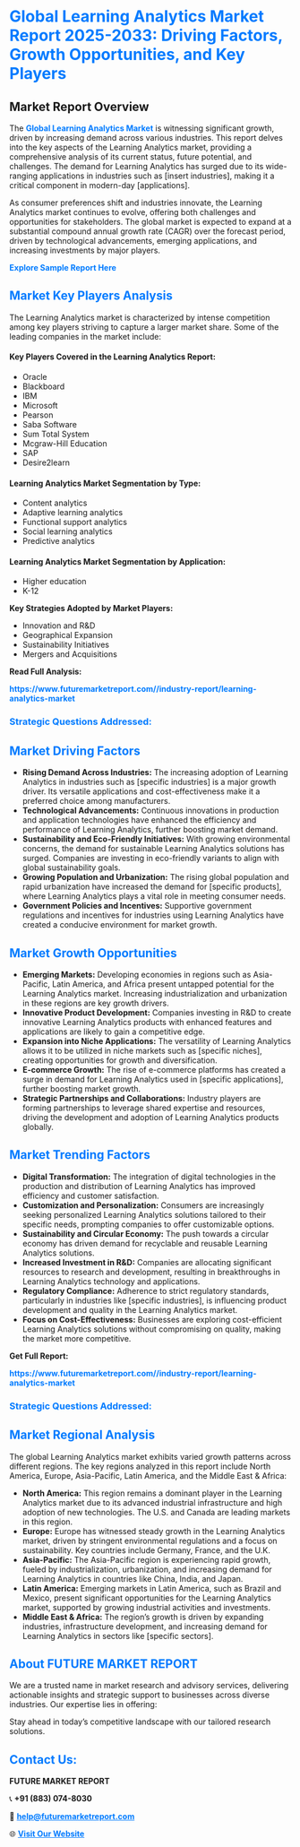 <h1 style="color: #007BFF;">Global Learning Analytics Market Report 2025-2033: Driving Factors, Growth Opportunities, and Key Players</h1>

<section id="overview">
<h2>Market Report Overview</h2>
<p>The <a href="https://www.futuremarketreport.com//industry-report/learning-analytics-market" style="color: #007BFF; text-decoration: none;"><strong>Global Learning Analytics Market</strong></a> is witnessing significant growth, driven by increasing demand across various industries. This report delves into the key aspects of the Learning Analytics market, providing a comprehensive analysis of its current status, future potential, and challenges. The demand for Learning Analytics has surged due to its wide-ranging applications in industries such as [insert industries], making it a critical component in modern-day [applications].</p>
<p>As consumer preferences shift and industries innovate, the Learning Analytics market continues to evolve, offering both challenges and opportunities for stakeholders. The global market is expected to expand at a substantial compound annual growth rate (CAGR) over the forecast period, driven by technological advancements, emerging applications, and increasing investments by major players.</p>
</section>

<section id="overview">
<p><a href="https://www.futuremarketreport.com//request-sample/reportId=63551" style="color: #007BFF; text-decoration: none;"><strong>Explore Sample Report Here</strong></a></p>
</section>

<section id="key-players">
<h2 style="color: #007BFF;">Market Key Players Analysis</h2>
<p>The Learning Analytics market is characterized by intense competition among key players striving to capture a larger market share. Some of the leading companies in the market include:</p>
<h4>Key Players Covered in the Learning Analytics Report:</h4>
<ul><li>Oracle</li><li>Blackboard</li><li>IBM</li><li>Microsoft</li><li>Pearson</li><li>Saba Software</li><li>Sum Total System</li><li>Mcgraw-Hill Education</li><li>SAP</li><li>Desire2learn</li></ul>
<h4>Learning Analytics Market Segmentation by Type:</h4>
<ul><li>Content analytics</li><li>Adaptive learning analytics</li><li>Functional support analytics</li><li>Social learning analytics</li><li>Predictive analytics</li></ul>

<h4>Learning Analytics Market Segmentation by Application:</h4>
<ul><li>Higher education</li><li>K-12</li></ul>
<p><strong>Key Strategies Adopted by Market Players:</strong></p>
<ul>
<li>Innovation and R&D</li>
<li>Geographical Expansion</li>
<li>Sustainability Initiatives</li>
<li>Mergers and Acquisitions</li>
</ul>
</section>

<section>
<p><strong>Read Full Analysis: </strong></p><a href="https://www.futuremarketreport.com//industry-report/learning-analytics-market" style="color: #007BFF; text-decoration: none;"><strong>https://www.futuremarketreport.com//industry-report/learning-analytics-market</strong></a>
<h3 style="color: #007BFF;">Strategic Questions Addressed:</h3>
</section>

<section id="driving-factors">
<h2 style="color: #007BFF;">Market Driving Factors</h2>
<ul>
<li><strong>Rising Demand Across Industries:</strong> The increasing adoption of Learning Analytics in industries such as [specific industries] is a major growth driver. Its versatile applications and cost-effectiveness make it a preferred choice among manufacturers.</li>
<li><strong>Technological Advancements:</strong> Continuous innovations in production and application technologies have enhanced the efficiency and performance of Learning Analytics, further boosting market demand.</li>
<li><strong>Sustainability and Eco-Friendly Initiatives:</strong> With growing environmental concerns, the demand for sustainable Learning Analytics solutions has surged. Companies are investing in eco-friendly variants to align with global sustainability goals.</li>
<li><strong>Growing Population and Urbanization:</strong> The rising global population and rapid urbanization have increased the demand for [specific products], where Learning Analytics plays a vital role in meeting consumer needs.</li>
<li><strong>Government Policies and Incentives:</strong> Supportive government regulations and incentives for industries using Learning Analytics have created a conducive environment for market growth.</li>
</ul>
</section>

<section id="growth-opportunities">
<h2 style="color: #007BFF;">Market Growth Opportunities</h2>
<ul>
<li><strong>Emerging Markets:</strong> Developing economies in regions such as Asia-Pacific, Latin America, and Africa present untapped potential for the Learning Analytics market. Increasing industrialization and urbanization in these regions are key growth drivers.</li>
<li><strong>Innovative Product Development:</strong> Companies investing in R&D to create innovative Learning Analytics products with enhanced features and applications are likely to gain a competitive edge.</li>
<li><strong>Expansion into Niche Applications:</strong> The versatility of Learning Analytics allows it to be utilized in niche markets such as [specific niches], creating opportunities for growth and diversification.</li>
<li><strong>E-commerce Growth:</strong> The rise of e-commerce platforms has created a surge in demand for Learning Analytics used in [specific applications], further boosting market growth.</li>
<li><strong>Strategic Partnerships and Collaborations:</strong> Industry players are forming partnerships to leverage shared expertise and resources, driving the development and adoption of Learning Analytics products globally.</li>
</ul>
</section>

<section id="trending-factors">
<h2 style="color: #007BFF;">Market Trending Factors</h2>
<ul>
<li><strong>Digital Transformation:</strong> The integration of digital technologies in the production and distribution of Learning Analytics has improved efficiency and customer satisfaction.</li>
<li><strong>Customization and Personalization:</strong> Consumers are increasingly seeking personalized Learning Analytics solutions tailored to their specific needs, prompting companies to offer customizable options.</li>
<li><strong>Sustainability and Circular Economy:</strong> The push towards a circular economy has driven demand for recyclable and reusable Learning Analytics solutions.</li>
<li><strong>Increased Investment in R&D:</strong> Companies are allocating significant resources to research and development, resulting in breakthroughs in Learning Analytics technology and applications.</li>
<li><strong>Regulatory Compliance:</strong> Adherence to strict regulatory standards, particularly in industries like [specific industries], is influencing product development and quality in the Learning Analytics market.</li>
<li><strong>Focus on Cost-Effectiveness:</strong> Businesses are exploring cost-efficient Learning Analytics solutions without compromising on quality, making the market more competitive.</li>
</ul>
</section>

<section>
<p><strong>Get Full Report: </strong></p><a href="https://www.futuremarketreport.com//industry-report/learning-analytics-market" style="color: #007BFF; text-decoration: none;"><strong>https://www.futuremarketreport.com//industry-report/learning-analytics-market</strong></a>
<h3 style="color: #007BFF;">Strategic Questions Addressed:</h3>
</section>


<section id="regional-analysis">
<h2 style="color: #007BFF;">Market Regional Analysis</h2>
<p>The global Learning Analytics market exhibits varied growth patterns across different regions. The key regions analyzed in this report include North America, Europe, Asia-Pacific, Latin America, and the Middle East & Africa:</p>
<ul>
<li><strong>North America:</strong> This region remains a dominant player in the Learning Analytics market due to its advanced industrial infrastructure and high adoption of new technologies. The U.S. and Canada are leading markets in this region.</li>
<li><strong>Europe:</strong> Europe has witnessed steady growth in the Learning Analytics market, driven by stringent environmental regulations and a focus on sustainability. Key countries include Germany, France, and the U.K.</li>
<li><strong>Asia-Pacific:</strong> The Asia-Pacific region is experiencing rapid growth, fueled by industrialization, urbanization, and increasing demand for Learning Analytics in countries like China, India, and Japan.</li>
<li><strong>Latin America:</strong> Emerging markets in Latin America, such as Brazil and Mexico, present significant opportunities for the Learning Analytics market, supported by growing industrial activities and investments.</li>
<li><strong>Middle East & Africa:</strong> The region’s growth is driven by expanding industries, infrastructure development, and increasing demand for Learning Analytics in sectors like [specific sectors].</li>
</ul>
</section>

<footer>
<h2 style="color: #007BFF;">About FUTURE MARKET REPORT</h2>
<p>We are a trusted name in market research and advisory services, delivering actionable insights and strategic support to businesses across diverse industries. Our expertise lies in offering:</p>

<p>Stay ahead in today’s competitive landscape with our tailored research solutions.</p>

<h2 style="color: #007BFF;">Contact Us:</h2>
<p><strong>FUTURE MARKET REPORT</strong></p>
<p>📞 <strong>+91 (883) 074-8030</strong></p>
<p>📧 <strong><a href="mailto:help@futuremarketreport.com" style="color: #007BFF;">help@futuremarketreport.com</a></strong></p>
<p>🌐 <strong><a href="https://www.futuremarketreport.com/" style="color: #007BFF;">Visit Our Website</a></strong></p>
</footer>